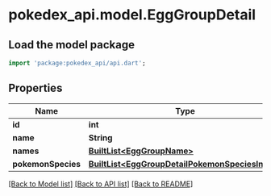 # pokedex_api.model.EggGroupDetail

## Load the model package
```dart
import 'package:pokedex_api/api.dart';
```

## Properties
Name | Type | Description | Notes
------------ | ------------- | ------------- | -------------
**id** | **int** |  | 
**name** | **String** |  | 
**names** | [**BuiltList&lt;EggGroupName&gt;**](EggGroupName.md) |  | 
**pokemonSpecies** | [**BuiltList&lt;EggGroupDetailPokemonSpeciesInner&gt;**](EggGroupDetailPokemonSpeciesInner.md) |  | 

[[Back to Model list]](../README.md#documentation-for-models) [[Back to API list]](../README.md#documentation-for-api-endpoints) [[Back to README]](../README.md)


